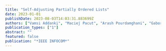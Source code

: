 ```yaml
---
title: "Self-Adjusting Partially Ordered Lists"
date: 2023-01-01
publishDate: 2023-08-03T14:03:31.883699Z
authors: ["Vamsi Addanki", "Maciej Pacut", "Arash Pourdamghani", "Gabor Retvari", "Stefan Schmid", "Juan Vanerio"]
publication_types: ["1"]
abstract: ""
featured: false
publication: "*IEEE INFOCOM*"
---
```


